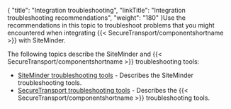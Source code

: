 {
    "title": "Integration troubleshooting",
    "linkTitle": "Integration troubleshooting recommendations",
    "weight": "180"
}Use the recommendations in this topic to troubleshoot problems that you might encountered when integrating {{< SecureTransport/componentshortname  >}} with SiteMinder.

The following topics describe the SiteMinder and {{< SecureTransport/componentshortname  >}} troubleshooting tools:

-   <a href="c_st_siteminder_troubleshooting_tools" class="MCXref xref">SiteMinder troubleshooting tools</a> - Describes the SiteMinder troubleshooting tools.
-   <a href="c_st_st_troubleshooting_tools" class="MCXref xref">SecureTransport troubleshooting tools</a> - Describes the {{< SecureTransport/componentshortname >}} troubleshooting tools.
